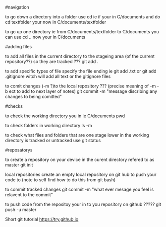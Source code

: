 #navigation

to go down a directory into a folder use
        cd <folder name>
ie if your in C/documents and do
        cd textfolder
your now in C/documents/textfolder

to go up one directory ie from C/documents/textfolder to C/documents you can use
        cd ..
now your in C/documents


#adding files

to add all files in the current directory to the stageing area (of the current repository??) so they are tracked      ???
        git add .

to add specific types of file specify the file ending ie
        git add .txt
or 
        git add .gitignore
witch will add all text or the gitignore files 

to comit changes (-m ?)to the local repository     ??? (precise meaning of -m -b ect to add to next layer of notes)
        git commit -m "message discribing any changes to being comitted"


#checks

to check the working directory you in ie C/documents
        pwd

to check folders in working directory 
        ls -m

to check what files and folders that are one stage lower in the working directory is tracked or untracked use
        git status


#reposatorys

to create a repository on your device in the curent directory refered to as master
        git init

local repositories
create an empty local repository on git hub to push your code to (note to self find how to do this from git bash)

to commit tracked changes
        git commit -m "what ever mesage you feel is relavent to the commit"

to push code from the repositoy your in to you repository on github                      ????? 
        git push -u <the github repository url>    master


Short git tutorial
https://try.github.io
